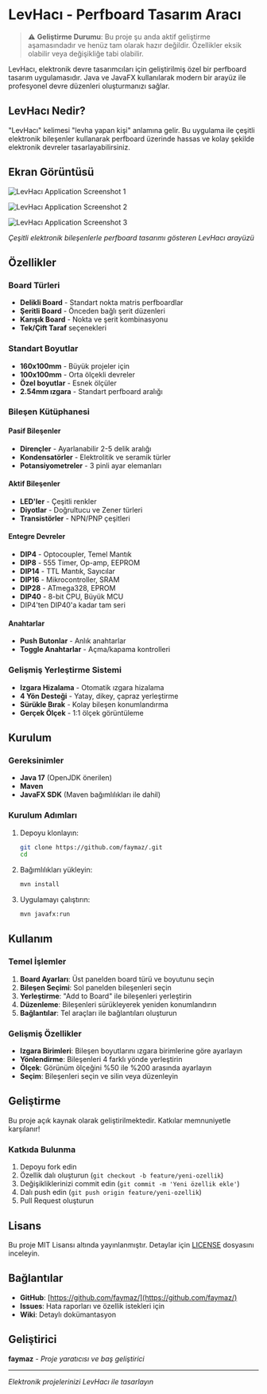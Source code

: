 # LevHacı - Perfboard Tasarım Aracı

> ⚠️ **Geliştirme Durumu**: Bu proje şu anda aktif geliştirme aşamasındadır ve henüz tam olarak hazır değildir. Özellikler eksik olabilir veya değişikliğe tabi olabilir.

LevHacı, elektronik devre tasarımcıları için geliştirilmiş özel bir perfboard tasarım uygulamasıdır. Java ve JavaFX kullanılarak modern bir arayüz ile profesyonel devre düzenleri oluşturmanızı sağlar.

## LevHacı Nedir?

"LevHacı" kelimesi "levha yapan kişi" anlamına gelir. Bu uygulama ile çeşitli elektronik bileşenler kullanarak perfboard üzerinde hassas ve kolay şekilde elektronik devreler tasarlayabilirsiniz.

## Ekran Görüntüsü

![LevHacı Application Screenshot 1](.jpg)

![LevHacı Application Screenshot 2](-1.jpg)

![LevHacı Application Screenshot 3](-2.jpg)

*Çeşitli elektronik bileşenlerle perfboard tasarımı gösteren LevHacı arayüzü*

## Özellikler

### Board Türleri
- **Delikli Board** - Standart nokta matris perfboardlar
- **Şeritli Board** - Önceden bağlı şerit düzenleri
- **Karışık Board** - Nokta ve şerit kombinasyonu
- **Tek/Çift Taraf** seçenekleri

### Standart Boyutlar
- **160x100mm** - Büyük projeler için
- **100x100mm** - Orta ölçekli devreler
- **Özel boyutlar** - Esnek ölçüler
- **2.54mm ızgara** - Standart perfboard aralığı

### Bileşen Kütüphanesi

#### Pasif Bileşenler
- **Dirençler** - Ayarlanabilir 2-5 delik aralığı
- **Kondensatörler** - Elektrolitik ve seramik türler
- **Potansiyometreler** - 3 pinli ayar elemanları

#### Aktif Bileşenler  
- **LED'ler** - Çeşitli renkler
- **Diyotlar** - Doğrultucu ve Zener türleri
- **Transistörler** - NPN/PNP çeşitleri

#### Entegre Devreler
- **DIP4** - Optocoupler, Temel Mantık
- **DIP8** - 555 Timer, Op-amp, EEPROM  
- **DIP14** - TTL Mantık, Sayıcılar
- **DIP16** - Mikrocontroller, SRAM
- **DIP28** - ATmega328, EPROM
- **DIP40** - 8-bit CPU, Büyük MCU
- DIP4'ten DIP40'a kadar tam seri

#### Anahtarlar
- **Push Butonlar** - Anlık anahtarlar
- **Toggle Anahtarlar** - Açma/kapama kontrolleri

### Gelişmiş Yerleştirme Sistemi
- **Izgara Hizalama** - Otomatik ızgara hizalama
- **4 Yön Desteği** - Yatay, dikey, çapraz yerleştirme
- **Sürükle Bırak** - Kolay bileşen konumlandırma
- **Gerçek Ölçek** - 1:1 ölçek görüntüleme

## Kurulum

### Gereksinimler
- **Java 17** (OpenJDK önerilen)
- **Maven** 
- **JavaFX SDK** (Maven bağımlılıkları ile dahil)

### Kurulum Adımları
1. Depoyu klonlayın:
   ```bash
   git clone https://github.com/faymaz/.git
   cd 
   ```

2. Bağımlılıkları yükleyin:
   ```bash
   mvn install
   ```

3. Uygulamayı çalıştırın:
   ```bash
   mvn javafx:run
   ```

## Kullanım

### Temel İşlemler
1. **Board Ayarları**: Üst panelden board türü ve boyutunu seçin
2. **Bileşen Seçimi**: Sol panelden bileşenleri seçin
3. **Yerleştirme**: "Add to Board" ile bileşenleri yerleştirin
4. **Düzenleme**: Bileşenleri sürükleyerek yeniden konumlandırın
5. **Bağlantılar**: Tel araçları ile bağlantıları oluşturun

### Gelişmiş Özellikler
- **Izgara Birimleri**: Bileşen boyutlarını ızgara birimlerine göre ayarlayın
- **Yönlendirme**: Bileşenleri 4 farklı yönde yerleştirin
- **Ölçek**: Görünüm ölçeğini %50 ile %200 arasında ayarlayın
- **Seçim**: Bileşenleri seçin ve silin veya düzenleyin

## Geliştirme

Bu proje açık kaynak olarak geliştirilmektedir. Katkılar memnuniyetle karşılanır!

### Katkıda Bulunma
1. Depoyu fork edin
2. Özellik dalı oluşturun (`git checkout -b feature/yeni-ozellik`)
3. Değişikliklerinizi commit edin (`git commit -m 'Yeni özellik ekle'`)
4. Dalı push edin (`git push origin feature/yeni-ozellik`)
5. Pull Request oluşturun

## Lisans

Bu proje MIT Lisansı altında yayınlanmıştır. Detaylar için [LICENSE](LICENSE) dosyasını inceleyin.

## Bağlantılar

- **GitHub**: [https://github.com/faymaz/](https://github.com/faymaz/)
- **Issues**: Hata raporları ve özellik istekleri için
- **Wiki**: Detaylı dokümantasyon

## Geliştirici

**faymaz** - *Proje yaratıcısı ve baş geliştirici*

---

*Elektronik projelerinizi LevHacı ile tasarlayın*